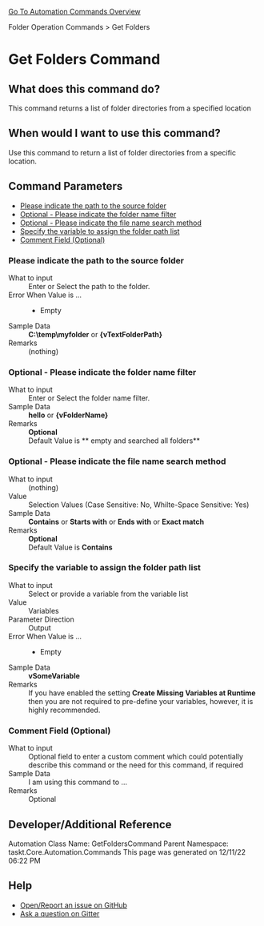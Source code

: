 <!--TITLE: Get Folders Command -->
<!-- SUBTITLE: a command in the Folder Operation Commands group. -->
[Go To Automation Commands Overview](/automation-commands.md)


Folder Operation Commands &gt; Get Folders


# Get Folders Command


## What does this command do?
This command returns a list of folder directories from a specified location


## When would I want to use this command?
Use this command to return a list of folder directories from a specific location.


## Command Parameters
- [Please indicate the path to the source folder](#param_0)
- [Optional - Please indicate the folder name filter](#param_1)
- [Optional - Please indicate the file name search method](#param_2)
- [Specify the variable to assign the folder path list](#param_3)
- [Comment Field (Optional)](#param_4)


<a id="param_0"></a>
### Please indicate the path to the source folder


<dl>
<dt>What to input</dt><dd>Enter or Select the path to the folder.</dd>
<dt></dt><dd></dd>
<dt>Error When Value is ...</dt><dd><ul>
<li>Empty</li>
</ul></dd><dt>Sample Data</dt><dd><strong>C:\temp\myfolder</strong> or <strong>{vTextFolderPath}</strong></dd>
<dt>Remarks</dt><dd>(nothing)</dd>
</dl>




<a id="param_1"></a>
### Optional - Please indicate the folder name filter


<dl>
<dt>What to input</dt><dd>Enter or Select the folder name filter.</dd>
<dt></dt><dd></dd>
<dt>Sample Data</dt><dd><strong>hello</strong> or <strong>{vFolderName}</strong></dd>
<dt>Remarks</dt><dd><strong>Optional</strong><br>Default Value is ** empty and searched all folders**</dd>
</dl>




<a id="param_2"></a>
### Optional - Please indicate the file name search method


<dl>
<dt>What to input</dt><dd>(nothing)</dd>
<dt>Value</dt><dd>Selection Values (Case Sensitive: No, Whilte-Space Sensitive: Yes)</dd>
<dt>Sample Data</dt><dd><strong>Contains</strong> or <strong>Starts with</strong> or <strong>Ends with</strong> or <strong>Exact match</strong></dd>
<dt>Remarks</dt><dd><strong>Optional</strong><br>Default Value is <strong>Contains</strong></dd>
</dl>




<a id="param_3"></a>
### Specify the variable to assign the folder path list


<dl>
<dt>What to input</dt><dd>Select or provide a variable from the variable list</dd>
<dt>Value</dt><dd>Variables</dd>
<dt>Parameter Direction</dt><dd>Output</dd><dt>Error When Value is ...</dt><dd><ul>
<li>Empty</li>
</ul></dd><dt>Sample Data</dt><dd><strong>vSomeVariable</strong></dd>
<dt>Remarks</dt><dd>If you have enabled the setting <strong>Create Missing Variables at Runtime</strong> then you are not required to pre-define your variables, however, it is highly recommended.</dd>
</dl>




<a id="param_4"></a>
### Comment Field (Optional)


<dl>
<dt>What to input</dt><dd>Optional field to enter a custom comment which could potentially describe this command or the need for this command, if required</dd>
<dt></dt><dd></dd>
<dt>Sample Data</dt><dd>I am using this command to ...</dd>
<dt>Remarks</dt><dd>Optional</dd>
</dl>




## Developer/Additional Reference
Automation Class Name: GetFoldersCommand
Parent Namespace: taskt.Core.Automation.Commands
This page was generated on 12/11/22 06:22 PM


## Help
- [Open/Report an issue on GitHub](https://github.com/saucepleez/taskt/issues/new)
- [Ask a question on Gitter](https://gitter.im/taskt-rpa/Lobby)
